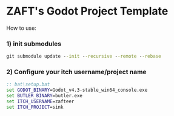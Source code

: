 # ZAFT's Godot Project Template

How to use:

### 1) init submodules

```bat
git submodule update --init --recursive --remote --rebase
```

### 2) Configure your itch username/project name

```bat
:: bat\setup.bat
set GODOT_BINARY=Godot_v4.3-stable_win64_console.exe
set BUTLER_BINARY=butler.exe
set ITCH_USERNAME=zafteer
set ITCH_PROJECT=sink
```
